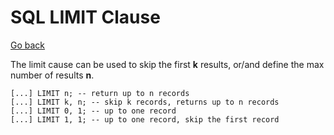 # SQL LIMIT Clause

[Go back](../index.md#sql-clauses-)

<div class="row row-cols-lg-2"><div>

The limit cause can be used to skip the first **k** results, or/and define the max number of results **n**.

```sql!
[...] LIMIT n; -- return up to n records
[...] LIMIT k, n; -- skip k records, returns up to n records
[...] LIMIT 0, 1; -- up to one record
[...] LIMIT 1, 1; -- up to one record, skip the first record
```
</div><div>
</div></div>